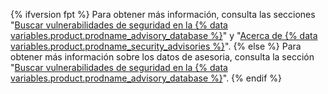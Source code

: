 {% ifversion fpt %}
Para obtener más información, consulta las secciones "[Buscar vulnerabilidades de seguridad en la {% data variables.product.prodname_advisory_database %}](/code-security/supply-chain-security/browsing-security-vulnerabilities-in-the-github-advisory-database)" y "[Acerca de {% data variables.product.prodname_security_advisories %}](/code-security/security-advisories/about-github-security-advisories)".
{% else %}
Para obtener más información sobre los datos de asesoria, consulta la sección "<a href="/github/managing-security-vulnerabilities/browsing-security-vulnerabilities-in-the-github-advisory-database" class="dotcom-only">Buscar vulnerabilidades de seguridad en la {% data variables.product.prodname_advisory_database %}</a>".
{% endif %}
